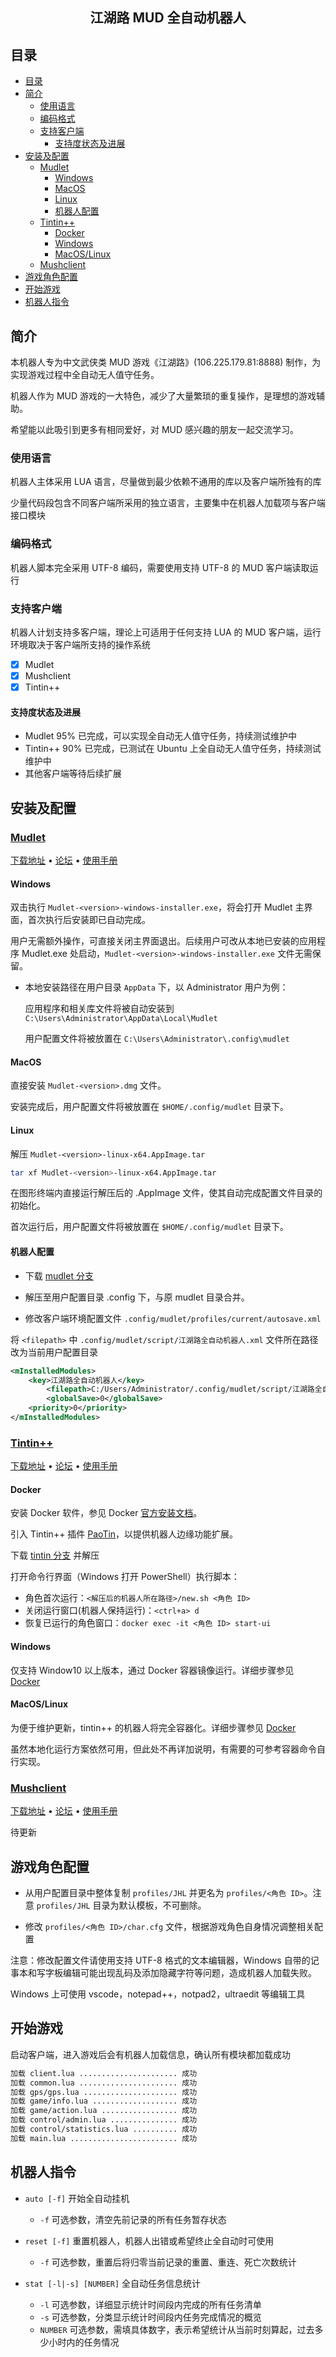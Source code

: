 <h2 align="center">江湖路 MUD 全自动机器人</h2>

## 目录

- [目录](#目录)
- [简介](#简介)
  - [使用语言](#使用语言)
  - [编码格式](#编码格式)
  - [支持客户端](#支持客户端)
    - [支持度状态及进展](#支持度状态及进展)
- [安装及配置](#安装及配置)
  - [Mudlet](#mudlet)
    - [Windows](#windows)
    - [MacOS](#macos)
    - [Linux](#linux)
    - [机器人配置](#机器人配置)
  - [Tintin++](#tintin)
    - [Docker](#docker)
    - [Windows](#windows-1)
    - [MacOS/Linux](#macoslinux)
  - [Mushclient](#mushclient)
- [游戏角色配置](#游戏角色配置)
- [开始游戏](#开始游戏)
- [机器人指令](#机器人指令)

## 简介

本机器人专为中文武侠类 MUD 游戏《江湖路》(106.225.179.81:8888) 制作，为实现游戏过程中全自动无人值守任务。

机器人作为 MUD 游戏的一大特色，减少了大量繁琐的重复操作，是理想的游戏辅助。

希望能以此吸引到更多有相同爱好，对 MUD 感兴趣的朋友一起交流学习。

### 使用语言

机器人主体采用 LUA 语言，尽量做到最少依赖不通用的库以及客户端所独有的库

少量代码段包含不同客户端所采用的独立语言，主要集中在机器人加载项与客户端接口模块

### 编码格式

机器人脚本完全采用 UTF-8 编码，需要使用支持 UTF-8 的 MUD 客户端读取运行

### 支持客户端

机器人计划支持多客户端，理论上可适用于任何支持 LUA 的 MUD 客户端，运行环境取决于客户端所支持的操作系统

- [X] Mudlet
- [X] Mushclient
- [X] Tintin++

#### 支持度状态及进展

- Mudlet 95% 已完成，可以实现全自动无人值守任务，持续测试维护中
- Tintin++ 90% 已完成，已测试在 Ubuntu 上全自动无人值守任务，持续测试维护中
- 其他客户端等待后续扩展

## 安装及配置

### [Mudlet](https://www.mudlet.org)

<p align="left">
    <a href="https://www.mudlet.org/download/">下载地址</a> •
    <a href="https://forums.mudlet.org/index.php">论坛</a> •
    <a href="https://wiki.mudlet.org/w/Manual:Contents">使用手册</a>
</p>

#### Windows

双击执行 `Mudlet-<version>-windows-installer.exe`，将会打开 Mudlet 主界面，首次执行后安装即已自动完成。

用户无需额外操作，可直接关闭主界面退出。后续用户可改从本地已安装的应用程序 Mudlet.exe 处启动，`Mudlet-<version>-windows-installer.exe` 文件无需保留。

- 本地安装路径在用户目录 `AppData` 下，以 Administrator 用户为例：
  
  应用程序和相关库文件将被自动安装到 `C:\Users\Administrator\AppData\Local\Mudlet`

  用户配置文件将被放置在 `C:\Users\Administrator\.config\mudlet`

#### MacOS

直接安装 `Mudlet-<version>.dmg` 文件。

安装完成后，用户配置文件将被放置在 `$HOME/.config/mudlet` 目录下。

#### Linux

解压 `Mudlet-<version>-linux-x64.AppImage.tar`

```sh
tar xf Mudlet-<version>-linux-x64.AppImage.tar
```

在图形终端内直接运行解压后的 .AppImage 文件，使其自动完成配置文件目录的初始化。

首次运行后，用户配置文件将被放置在 `$HOME/.config/mudlet` 目录下。

#### 机器人配置

- 下载 [mudlet 分支](https://github.com/zhenzh/JHL/archive/mudlet.zip)

- 解压至用户配置目录 .config 下，与原 mudlet 目录合并。

- 修改客户端环境配置文件 `.config/mudlet/profiles/current/autosave.xml`

将 `<filepath>` 中 `.config/mudlet/script/江湖路全自动机器人.xml` 文件所在路径改为当前用户配置目录

```xml
<mInstalledModules>
    <key>江湖路全自动机器人</key>
        <filepath>C:/Users/Administrator/.config/mudlet/script/江湖路全自动机器人.xml</filepath>
        <globalSave>0</globalSave>
    <priority>0</priority>
</mInstalledModules>
```

### [Tintin++](https://tintin.mudhalla.net/)

<p align="left">
    <a href="https://tintin.mudhalla.net/download.php">下载地址</a> •
    <a href="https://github.com/scandum/tintin/discussions">论坛</a> •
    <a href="https://tintin.mudhalla.net/manual/">使用手册</a>
</p>

#### Docker

安装 Docker 软件，参见 Docker [官方安装文档](https://docs.docker.com/engine/install/)。

引入 Tintin++ 插件 [PaoTin](https://github.com/mudclient/paotin)，以提供机器人边缘功能扩展。

下载 [tintin 分支](https://github.com/zhenzh/JHL/archive/tintin.zip) 并解压

打开命令行界面（Windows 打开 PowerShell）执行脚本：

- 角色首次运行：`<解压后的机器人所在路径>/new.sh <角色 ID>`
- 关闭运行窗口(机器人保持运行)：`<ctrl+a> d`
- 恢复已运行的角色窗口：`docker exec -it <角色 ID> start-ui`

#### Windows

仅支持 Window10 以上版本，通过 Docker 容器镜像运行。详细步骤参见 [Docker](#docker)

#### MacOS/Linux

为便于维护更新，tintin++ 的机器人将完全容器化。详细步骤参见 [Docker](#docker)

虽然本地化运行方案依然可用，但此处不再详加说明，有需要的可参考容器命令自行实现。

### [Mushclient](http://www.gammon.com.au/mushclient/mushclient.htm)

<p align="left">
    <a href="http://www.gammon.com.au/downloads/dlmushclient.htm">下载地址</a> •
    <a href="http://www.gammon.com.au/scripts/forum.php?bbsection_id=1">论坛</a> •
    <a href="http://www.gammon.com.au/scripts/doc.php?general=contents">使用手册</a>
</p>

待更新

## 游戏角色配置

- 从用户配置目录中整体复制 `profiles/JHL` 并更名为 `profiles/<角色 ID>`。注意 `profiles/JHL` 目录为默认模板，不可删除。

- 修改 `profiles/<角色 ID>/char.cfg` 文件，根据游戏角色自身情况调整相关配置

注意：修改配置文件请使用支持 UTF-8 格式的文本编辑器，Windows 自带的记事本和写字板编辑可能出现乱码及添加隐藏字符等问题，造成机器人加载失败。

Windows 上可使用 vscode，notepad++，notpad2，ultraedit 等编辑工具

## 开始游戏

启动客户端，进入游戏后会有机器人加载信息，确认所有模块都加载成功

```sh
加载 client.lua ...................... 成功
加载 common.lua ...................... 成功
加载 gps/gps.lua ..................... 成功
加载 game/info.lua ................... 成功
加载 game/action.lua ................. 成功
加载 control/admin.lua ............... 成功
加载 control/statistics.lua .......... 成功
加载 main.lua ........................ 成功
```

## 机器人指令

- `auto [-f]` 开始全自动挂机
  - `-f`        可选参数，清空先前记录的所有任务暂存状态

- `reset [-f]` 重置机器人，机器人出错或希望终止全自动时可使用
  - `-f`        可选参数，重置后将归零当前记录的重置、重连、死亡次数统计

- `stat [-l|-s] [NUMBER]` 全自动任务信息统计
  - `-l`        可选参数，详细显示统计时间段内完成的所有任务清单
  - `-s`        可选参数，分类显示统计时间段内任务完成情况的概览
  - `NUMBER`    可选参数，需填具体数字，表示希望统计从当前时刻算起，过去多少小时内的任务情况